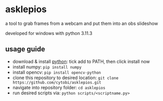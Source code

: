 # asklepios
a tool to grab frames from a webcam and put them into an obs slideshow

developed for windows with python 3.11.3

## usage guide
- download & install [python](https://www.python.org/downloads/): tick add to PATH, then click install now
- install numpy: ```pip install numpy```
- install opencv: ```pip install opencv-python```
- clone this repository to desired location: ```git clone https://github.com/cytobi/asklepios.git```
- navigate into repository folder: ```cd asklepios```
- run desired scripts via: ```python scripts/<scriptname.py>```
